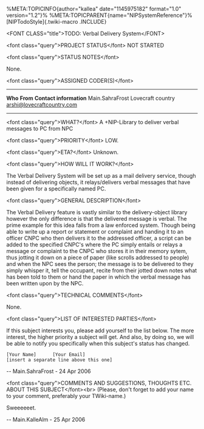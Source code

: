 %META:TOPICINFO{author=\"kallea\" date=\"1145975182\" format=\"1.0\"
version=\"1.2\"}% %META:TOPICPARENT{name=\"NIPSystemReference\"}%
[NIPTodoStyle]{.twiki-macro .INCLUDE}

\<FONT CLASS=\"title\"\>TODO: Verbal Delivery System\</FONT\>

\<font class=\"query\"\>PROJECT STATUS\</font\> NOT STARTED

\<font class=\"query\"\>STATUS NOTES\</font\>

None.

\<font class=\"query\"\>ASSIGNED CODER(S)\</font\>

  ----------------- ------------------- ------------------------------
  **Who**           **From**            **Contact information**
  Main.SahraFrost   Lovecraft country   <arshi@lovecraftcountry.com>
  ----------------- ------------------- ------------------------------

\<font class=\"query\"\>WHAT?\</font\> A +NIP-Library to deliver verbal
messages to PC from NPC

\<font class=\"query\"\>PRIORITY\</font\> LOW.

\<font class=\"query\"\>ETA?\</font\> Unknown.

\<font class=\"query\"\>HOW WILL IT WORK?\</font\>

The Verbal Delivery System will be set up as a mail delivery service,
though instead of delivering objects, it relays/delivers verbal messages
that have been given for a specifically named PC.

\<font class=\"query\"\>GENERAL DESCRIPTION\</font\>

The Verbal Delivery feature is vastly similar to the delivery-object
library however the only difference is that the delivered message is
verbal. The prime example for this idea falls from a law enforced
system. Though being able to write up a report or statement or complaint
and handing it to an officer CNPC who then delivers it to the addressed
officer, a script can be added to the specified CNPC\'s where the PC
simply entails or relays a message or complaint to the CNPC who stores
it in their memory sytem, thus jotting it down on a piece of paper (like
scrolls addressed to people) and when the NPC sees the person; the
message is to be delivered to they simply whisper it, tell the occupant,
recite from their jotted down notes what has been told to them or hand
the paper in which the verbal message has been written upon by the NPC.

\<font class=\"query\"\>TECHNICAL COMMENTS\</font\>

None.

\<font class=\"query\"\>LIST OF INTERESTED PARTIES\</font\>

If this subject interests you, please add yourself to the list below.
The more interest, the higher priority a subject will get. And also, by
doing so, we will be able to notify you specifically when this
subject\'s status has changed.

    [Your Name]      [Your Email] 
    [insert a separate line above this one]

\-- Main.SahraFrost - 24 Apr 2006

\<font class=\"query\"\>COMMENTS AND SUGGESTIONS, THOUGHTS ETC. ABOUT
THIS SUBJECT\</font\>\<br\> (Please, don\'t forget to add your name to
your comment, preferably your TWiki-name.)

Sweeeeeet.

\-- Main.KalleAlm - 25 Apr 2006
